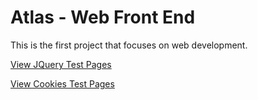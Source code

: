 # Atlas - Web Front End

This is the first project that focuses on web development.

[View JQuery Test Pages](./JQuery_advanced/index.html)

[View Cookies Test Pages](./Cookies_local_storage/index.html)